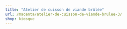 ```yaml
---
title: "Atelier de cuisson de viande brûlée"
url: /macenta/atelier-de-cuisson-de-viande-brulee-3/
shop: kiosque
---
```

